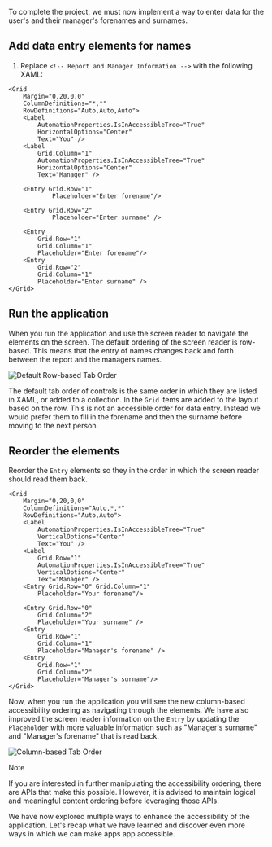 To complete the project, we must now implement a way to enter data for the user's and their manager's forenames and surnames.

## Add data entry elements for names

1. Replace `<!-- Report and Manager Information -->` with the following XAML:

```xaml
<Grid
    Margin="0,20,0,0"
    ColumnDefinitions="*,*"
    RowDefinitions="Auto,Auto,Auto">
    <Label
        AutomationProperties.IsInAccessibleTree="True"
        HorizontalOptions="Center"
        Text="You" />
    <Label
        Grid.Column="1"
        AutomationProperties.IsInAccessibleTree="True"
        HorizontalOptions="Center"
        Text="Manager" />

    <Entry Grid.Row="1" 
            Placeholder="Enter forename"/>
        
    <Entry Grid.Row="2" 
            Placeholder="Enter surname" />

    <Entry
        Grid.Row="1"
        Grid.Column="1"
        Placeholder="Enter forename"/>
    <Entry
        Grid.Row="2"
        Grid.Column="1"
        Placeholder="Enter surname" />
</Grid>
```

## Run the application

When you run the application and use the screen reader to navigate the elements on the screen. The default ordering of the screen reader is row-based. This means that the entry of names changes back and forth between the report and the managers names. 

![Default Row-based Tab Order](../media/default-tab-order.png)

The default tab order of controls is the same order in which they are listed in XAML, or added to a collection. In the `Grid` items are added to the layout based on the row. This is not an accessible order for data entry. Instead we would prefer them to fill in the forename and then the surname before moving to the next person.

## Reorder the elements

Reorder the `Entry` elements so they in the order in which the screen reader should read them back.


```xaml
<Grid
    Margin="0,20,0,0"
    ColumnDefinitions="Auto,*,*"
    RowDefinitions="Auto,Auto">
    <Label
        AutomationProperties.IsInAccessibleTree="True"
        VerticalOptions="Center"
        Text="You" />
    <Label
        Grid.Row="1"
        AutomationProperties.IsInAccessibleTree="True"
        VerticalOptions="Center"
        Text="Manager" />
    <Entry Grid.Row="0" Grid.Column="1"
        Placeholder="Your forename"/>

    <Entry Grid.Row="0"
        Grid.Column="2"
        Placeholder="Your surname" />
    <Entry
        Grid.Row="1"
        Grid.Column="1"
        Placeholder="Manager's forename" />
    <Entry
        Grid.Row="1"
        Grid.Column="2"
        Placeholder="Manager's surname"/>
</Grid>
```

Now, when you run the application you will see the new column-based accessibility ordering as navigating through the elements. We have also improved the screen reader information on the `Entry` by updating the `Placeholder` with more valuable information such as "Manager's surname" and "Manager's forename" that is read back.

![Column-based Tab Order](../media/correct-tab-order.png)


> [!NOTE]
> If you are interested in further manipulating the accessibility ordering, there are APIs that make this possible. However, it is advised to maintain logical and meaningful content ordering before leveraging those APIs.

We have now explored multiple ways to enhance the accessibility of the application. Let's recap what we have learned and discover even more ways in which we can make apps app accessible.
